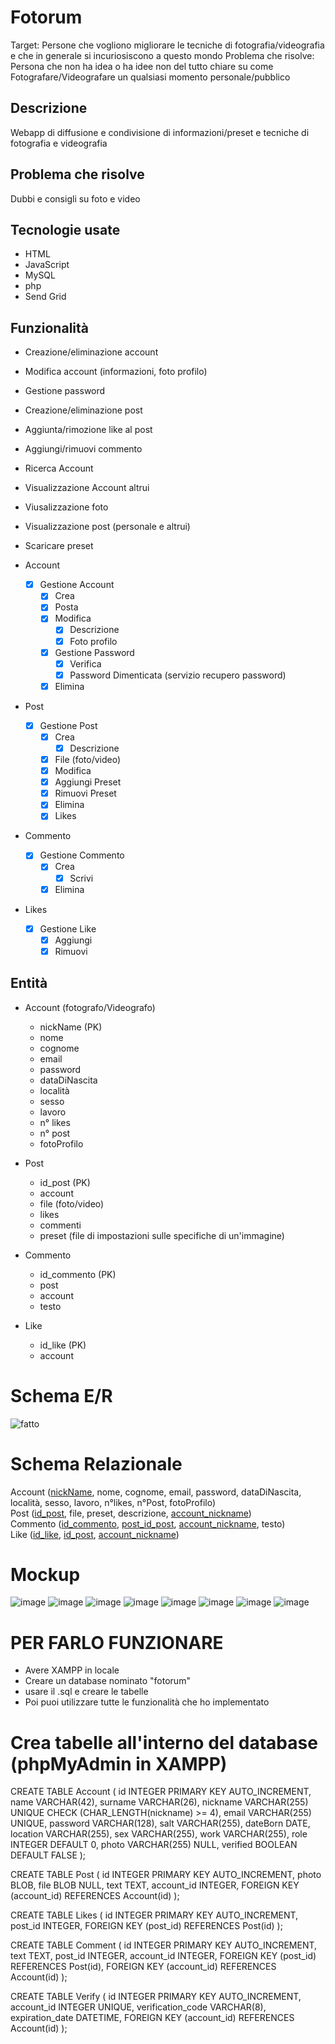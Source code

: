 # Fotorum
Target: Persone che vogliono migliorare le tecniche di fotografia/videografia e che in generale si incuriosiscono a questo mondo
Problema che risolve: Persona che non ha idea o ha idee non del tutto chiare su come Fotografare/Videografare un qualsiasi momento personale/pubblico

## Descrizione
Webapp di diffusione e condivisione di informazioni/preset e tecniche di fotografia e videografia <br>

## Problema che risolve 
Dubbi e consigli su foto e video

## Tecnologie usate
* HTML
* JavaScript
* MySQL
* php
* Send Grid
  
## Funzionalità 
* Creazione/eliminazione account
* Modifica account (informazioni, foto profilo)
* Gestione password
* Creazione/eliminazione post
* Aggiunta/rimozione like al post
* Aggiungi/rimuovi commento
* Ricerca Account
* Visualizzazione Account altrui
* Viusalizzazione foto
* Visualizzazione post (personale e altrui)
* Scaricare preset

* Account
    - [x] Gestione Account
        - [x] Crea
        - [x] Posta
        - [x] Modifica
            - [x] Descrizione
            - [x] Foto profilo
        - [x] Gestione Password
            - [x] Verifica
            - [x] Password Dimenticata (servizio recupero password)
        - [x] Elimina
* Post
    - [x] Gestione Post
        - [x] Crea
            - [x] Descrizione
        - [x] File (foto/video)
        - [x] Modifica
        - [x] Aggiungi Preset
        - [x] Rimuovi Preset
        - [x] Elimina
        - [x] Likes
* Commento
    - [x] Gestione Commento
        - [x] Crea
          - [x] Scrivi
        - [x] Elimina
* Likes
    - [x] Gestione Like
      - [x] Aggiungi
      - [x] Rimuovi
## Entità
* Account (fotografo/Videografo)
    * nickName (PK)
    * nome
    * cognome
    * email
    * password
    * dataDiNascita
    * località
    * sesso
    * lavoro
    * n° likes
    * n° post
    * fotoProfilo
 
* Post
    * id_post (PK)
    * account
    * file (foto/video)
    * likes
    * commenti
    * preset (file di impostazioni sulle specifiche di un'immagine)

* Commento
    * id_commento (PK)
    * post
    * account
    * testo

* Like
    * id_like (PK)
    * account

# Schema E/R
![fatto](https://github.com/VolpiSte/ProgQuinta/assets/101709267/39f6936a-030b-4883-bdc1-5bcb03a74872)


# Schema Relazionale
Account (<ins>nickName</ins>, nome, cognome, email, password, dataDiNascita, località, sesso, lavoro, n°likes, n°Post, fotoProfilo) <br>
Post (<ins>id_post</ins>, file, preset, descrizione, <ins>account_nickname</ins>) <br>
Commento (<ins>id_commento</ins>, <ins>post_id_post</ins>, <ins>account_nickname</ins>, testo) <br>
Like (<ins>id_like</ins>, <ins>id_post</ins>, <ins>account_nickname</ins>) <br>

# Mockup
![image](https://github.com/VolpiSte/ProgQuinta/assets/101709267/d015c208-8c0c-44a0-94e5-40324bdb37ea)
![image](https://github.com/VolpiSte/ProgQuinta/assets/101709267/d997f905-613b-484c-b405-e1fbdadee422)
![image](https://github.com/VolpiSte/ProgQuinta/assets/101709267/b6e1315b-208b-4f8b-9422-3886730f75bd)
![image](https://github.com/VolpiSte/ProgQuinta/assets/101709267/eabee6f7-522e-449f-8341-0862aad180b0)
![image](https://github.com/VolpiSte/ProgQuinta/assets/101709267/4d9cbbfa-7334-49d0-86dd-534f6af02708)
![image](https://github.com/VolpiSte/ProgQuinta/assets/101709267/51c09af7-66f0-4a46-9f23-cbb888db8af8)
![image](https://github.com/VolpiSte/ProgQuinta/assets/101709267/75a31dee-d88a-41b4-a70c-e4ed72cf6fee)
![image](https://github.com/VolpiSte/ProgQuinta/assets/101709267/3aa77d3f-5cfe-415b-8251-56b0e5c9b734)

# PER FARLO FUNZIONARE
- Avere XAMPP in locale
- Creare un database nominato "fotorum"
- usare il .sql e creare le tabelle
- Poi puoi utilizzare tutte le funzionalità che ho implementato


# Crea tabelle all'interno del database (phpMyAdmin in XAMPP)
CREATE TABLE Account (
    id INTEGER PRIMARY KEY AUTO_INCREMENT,
    name VARCHAR(42),
    surname VARCHAR(26),
    nickname VARCHAR(255) UNIQUE CHECK (CHAR_LENGTH(nickname) >= 4),
    email VARCHAR(255) UNIQUE,
    password VARCHAR(128),
    salt VARCHAR(255),
    dateBorn DATE,
    location VARCHAR(255),
    sex VARCHAR(255),
    work VARCHAR(255),
    role INTEGER DEFAULT 0,
    photo VARCHAR(255) NULL,
    verified BOOLEAN DEFAULT FALSE
);
    
CREATE TABLE Post (
    id INTEGER PRIMARY KEY AUTO_INCREMENT,
    photo BLOB,
    file BLOB NULL, 
    text TEXT,
    account_id INTEGER,
    FOREIGN KEY (account_id) REFERENCES Account(id)
);

CREATE TABLE Likes (
    id INTEGER PRIMARY KEY AUTO_INCREMENT, 
    post_id INTEGER, 
    FOREIGN KEY (post_id) REFERENCES Post(id)
);

CREATE TABLE Comment (
    id INTEGER PRIMARY KEY AUTO_INCREMENT, 
    text TEXT, 
    post_id INTEGER,
    account_id INTEGER, 
    FOREIGN KEY (post_id) REFERENCES Post(id), 
    FOREIGN KEY (account_id) REFERENCES Account(id)
);

CREATE TABLE Verify (
    id INTEGER PRIMARY KEY AUTO_INCREMENT,
    account_id INTEGER UNIQUE,
    verification_code VARCHAR(8),
    expiration_date DATETIME,
    FOREIGN KEY (account_id) REFERENCES Account(id)
);
